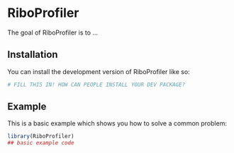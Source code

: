 
# RiboProfiler

<!-- badges: start -->
<!-- badges: end -->

The goal of RiboProfiler is to ...

## Installation

You can install the development version of RiboProfiler like so:

``` r
# FILL THIS IN! HOW CAN PEOPLE INSTALL YOUR DEV PACKAGE?
```

## Example

This is a basic example which shows you how to solve a common problem:

``` r
library(RiboProfiler)
## basic example code
```

